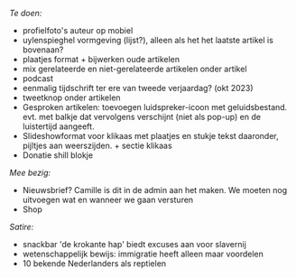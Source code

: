 *Te doen:*

- profielfoto's auteur op mobiel
- uylenspieghel vormgeving (lijst?), alleen als het het laatste artikel is bovenaan?
- plaatjes format + bijwerken oude artikelen
- mix gerelateerde en niet-gerelateerde artikelen onder artikel
- podcast
- eenmalig tijdschrift ter ere van tweede verjaardag? (okt 2023)
- tweetknop onder artikelen
- Gesproken artikelen: toevoegen luidspreker-icoon met geluidsbestand. evt. met balkje dat vervolgens verschijnt (niet als pop-up) en de luistertijd aangeeft.
- Slideshowformat voor klikaas met plaatjes en stukje tekst daaronder, pijltjes aan weerszijden. + sectie klikaas
- Donatie shill blokje


*Mee bezig:*

- Nieuwsbrief? Camille is dit in de admin aan het maken. We moeten nog uitvoegen wat en wanneer we gaan versturen
- Shop

*Satire:*
- snackbar 'de krokante hap' biedt excuses aan voor slavernij
- wetenschappelijk bewijs: immigratie heeft alleen maar voordelen
- 10 bekende Nederlanders als reptielen